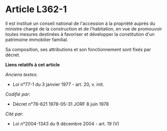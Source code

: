 # Article L362-1

Il est institué un conseil national de l'accession à la propriété auprès du ministre chargé de la construction et de
l'habitation, en vue de promouvoir toutes mesures destinées à favoriser et développer la constitution d'un patrimoine
immobilier familial.

Sa composition, ses attributions et son fonctionnement sont fixés par décret.

**Liens relatifs à cet article**

_Anciens textes_:

  - Loi n°77-1 du 3 janvier 1977 - art. 20, v. init.

_Codifié par_:

  - Décret n°78-621 1978-05-31 JORF 8 juin 1978

_Cité par_:

  - Loi n°2004-1343 du 9 décembre 2004 - art. 19 (V)
